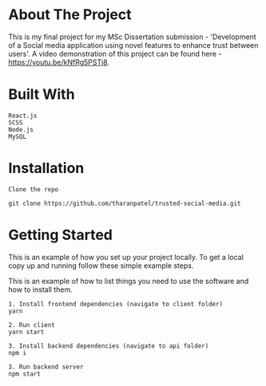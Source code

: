 # About The Project

This is my final project for my MSc Dissertation submission - 'Development of a Social media application using novel features to enhance trust between users'. A video demonstration of this project can be found here - https://youtu.be/kNfRg5PSTj8.

# Built With

    React.js
    SCSS
    Node.js
    MySQL

# Installation

    Clone the repo

    git clone https://github.com/tharanpatel/trusted-social-media.git

    
# Getting Started

This is an example of how you set up your project locally. To get a local copy up and running follow these simple example steps.

This is an example of how to list things you need to use the software and how to install them.

    1. Install frontend dependencies (navigate to client folder)
    yarn

    2. Run client
    yarn start

    3. Install backend dependencies (navigate to api folder)
    npm i

    3. Run backend server
    npm start

